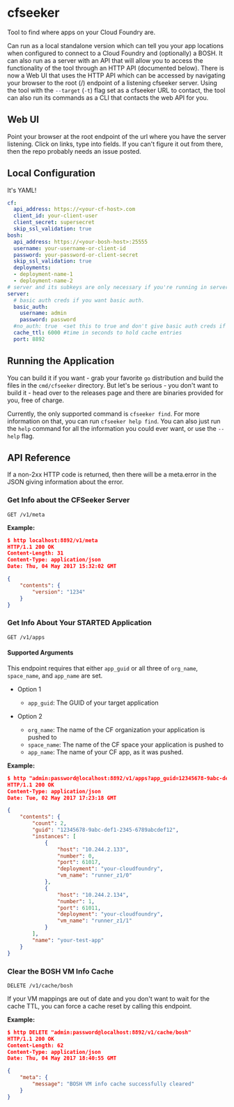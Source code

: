 # cfseeker

Tool to find where apps on your Cloud Foundry are.

Can run as a local standalone version which can tell you your app locations
when configured to connect to a Cloud Foundry and (optionally) a BOSH. It can
also run as a server with an API that will allow you to access the functionality
of the tool through an HTTP API (documented below).
There is now a Web UI that uses the HTTP API which can be accessed by navigating
your browser to the root (/) endpoint of a listening cfseeker server.
Using the tool with the `--target` (`-t`) flag set as a cfseeker URL to contact,
the tool can also run its commands as a CLI that contacts the web API for you.

## Web UI

Point your browser at the root endpoint of the url where you have the server listening.
Click on links, type into fields. If you can't figure it out from there, then the
repo probably needs an issue posted.

## Local Configuration

It's YAML!

```yaml
cf:
  api_address: https://<your-cf-host>.com
  client_id: your-client-user
  client_secret: supersecret
  skip_ssl_validation: true
bosh:
  api_address: https://<your-bosh-host>:25555
  username: your-username-or-client-id
  password: your-password-or-client-secret
  skip_ssl_validation: true
  deployments:
  - deployment-name-1
  - deployment-name-2
# server and its subkeys are only necessary if you're running in server mode
server:
  # basic auth creds if you want basic auth.
  basic_auth:
    username: admin
    password: password
  #no_auth: true  <set this to true and don't give basic auth creds if you want no auth
  cache_ttl: 6000 #time in seconds to hold cache entries
  port: 8892
```

## Running the Application

You can build it if you want - grab your favorite `go` distribution and build the files in the `cmd/cfseeker` directory. But let's be serious - you don't want to build it - head over to the releases page and there are binaries provided for you, free of charge.

Currently, the only supported command is `cfseeker find`. For more information on that, you can run `cfseeker help find`. You can also just run the `help` command for all the information you could ever want, or use the `--help` flag.

## API Reference

If a non-2xx HTTP code is returned, then there will be a meta.error in the JSON
giving information about the error.

### Get Info about the CFSeeker Server

`GET /v1/meta`

**Example:**

```json
$ http localhost:8892/v1/meta
HTTP/1.1 200 OK
Content-Length: 31
Content-Type: application/json
Date: Thu, 04 May 2017 15:32:02 GMT

{
    "contents": {
        "version": "1234"
    }
}
```

### Get Info About Your STARTED Application

`GET /v1/apps`

#### Supported Arguments

This endpoint requires that either `app_guid` or all three of `org_name`,
`space_name`, and `app_name` are set.

* Option 1
  * `app_guid`: The GUID of your target application

* Option 2
  * `org_name`: The name of the CF organization your application is pushed to
  * `space_name`: The name of the CF space your application is pushed to
  * `app_name`: The name of your CF app, as it was pushed.

**Example:**

```json
$ http "admin:password@localhost:8892/v1/apps?app_guid=12345678-9abc-def1-2345-6789abcdef12"
HTTP/1.1 200 OK
Content-Type: application/json
Date: Tue, 02 May 2017 17:23:18 GMT

{
    "contents": {
        "count": 2,
        "guid": "12345678-9abc-def1-2345-6789abcdef12",
        "instances": [
            {
                "host": "10.244.2.133",
                "number": 0,
                "port": 61017,
                "deployment": "your-cloudfoundry",
                "vm_name": "runner_z1/0"
            },
            {
                "host": "10.244.2.134",
                "number": 1,
                "port": 61011,
                "deployment": "your-cloudfoundry",
                "vm_name": "runner_z1/1"
            }
        ],
        "name": "your-test-app"
    }
}
```

### Clear the BOSH VM Info Cache

`DELETE /v1/cache/bosh`

 If your VM mappings are out of date and you don't want to wait for the cache
 TTL, you can force a cache reset by calling this endpoint.

**Example:**

```json
$ http DELETE "admin:password@localhost:8892/v1/cache/bosh"
HTTP/1.1 200 OK
Content-Length: 62
Content-Type: application/json
Date: Thu, 04 May 2017 18:40:55 GMT

{
    "meta": {
        "message": "BOSH VM info cache successfully cleared"
    }
}
```
